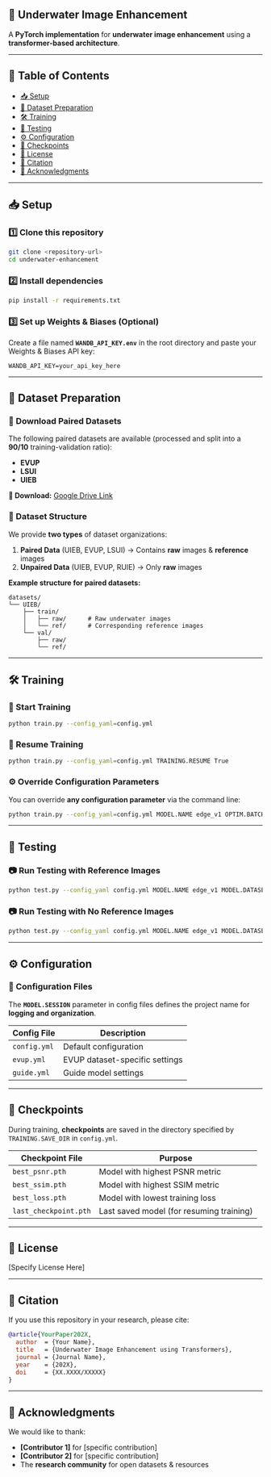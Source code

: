 ## **🚀 Underwater Image Enhancement**
A **PyTorch implementation** for **underwater image enhancement** using a **transformer-based architecture**.

---

## 📌 **Table of Contents**
- [📥 Setup](#-setup)
- [📂 Dataset Preparation](#-dataset-preparation)
- [🛠️ Training](#️-training)
- [🧪 Testing](#-testing)
- [⚙️ Configuration](#️-configuration)
- [💾 Checkpoints](#-checkpoints)
- [📜 License](#-license)
- [📖 Citation](#-citation)
- [🙏 Acknowledgments](#-acknowledgments)

---

## **📥 Setup**

### **1️⃣ Clone this repository**
```bash
git clone <repository-url>
cd underwater-enhancement
```

### **2️⃣ Install dependencies**
```bash
pip install -r requirements.txt
```

### **3️⃣ Set up Weights & Biases (Optional)**
Create a file named **`WANDB_API_KEY.env`** in the root directory and paste your Weights & Biases API key:
```plaintext
WANDB_API_KEY=your_api_key_here
```

---

## **📂 Dataset Preparation**
### **📌 Download Paired Datasets**
The following paired datasets are available (processed and split into a **90/10** training-validation ratio):
- **EVUP**
- **LSUI**
- **UIEB**

**🔗 Download:** [Google Drive Link](https://drive.google.com/drive/folders/1Qn9jf2gtsuLtHZASm-Hms7-HVL1m2OJp?usp=sharing)

### **📌 Dataset Structure**
We provide **two types** of dataset organizations:
1. **Paired Data** (UIEB, EVUP, LSUI) → Contains **raw** images & **reference** images  
2. **Unpaired Data** (UIEB, EVUP, RUIE) → Only **raw** images  

**Example structure for paired datasets:**
```
datasets/
└── UIEB/
    ├── train/
    │   ├── raw/      # Raw underwater images
    │   └── ref/      # Corresponding reference images
    └── val/
        ├── raw/
        └── ref/
```

---

## **🛠️ Training**
### **🚀 Start Training**
```bash
python train.py --config_yaml=config.yml
```

### **🔄 Resume Training**
```bash
python train.py --config_yaml=config.yml TRAINING.RESUME True
```

### **⚙️ Override Configuration Parameters**
You can override **any configuration parameter** via the command line:
```bash
python train.py --config_yaml=config.yml MODEL.NAME edge_v1 OPTIM.BATCH_SIZE 8
```

---

## **🧪 Testing**
### **📷 Run Testing with Reference Images**
```bash
python test.py --config_yaml config.yml MODEL.NAME edge_v1 MODEL.DATASET_NAME "paired or unpai MODEL.SESSION trained_on_uieb TESTING.WEIGHT "checkpoint path" TESTING.VAL_DIR "testing data path"
```
### **📷 Run Testing with No Reference Images**

```bash
python test.py --config_yaml config.yml MODEL.NAME edge_v1 MODEL.DATASET_NAME "paired or unpai MODEL.SESSION trained_on_uieb TESTING.WEIGHT "checkpoint path" TESTING.VAL_DIR "testing data path"  TESTING.INPUT "" TESTING.TARGET ""
```
---

## **⚙️ Configuration**
### **🔹 Configuration Files**
The **`MODEL.SESSION`** parameter in config files defines the project name for **logging and organization**.

| **Config File** | **Description** |
|---------------|----------------|
| `config.yml` | Default configuration |
| `evup.yml` | EVUP dataset-specific settings |
| `guide.yml` | Guide model settings |

---

## **💾 Checkpoints**
During training, **checkpoints** are saved in the directory specified by `TRAINING.SAVE_DIR` in `config.yml`.

| **Checkpoint File** | **Purpose** |
|----------------|-----------------------------------|
| `best_psnr.pth` | Model with highest PSNR metric |
| `best_ssim.pth` | Model with highest SSIM metric |
| `best_loss.pth` | Model with lowest training loss |
| `last_checkpoint.pth` | Last saved model (for resuming training) |

---

## **📜 License**
[Specify License Here]

---

## **📖 Citation**
If you use this repository in your research, please cite:
```bibtex
@article{YourPaper202X,
  author  = {Your Name},
  title   = {Underwater Image Enhancement using Transformers},
  journal = {Journal Name},
  year    = {202X},
  doi     = {XX.XXXX/XXXXX}
}
```

---

## **🙏 Acknowledgments**
We would like to thank:
- **[Contributor 1]** for [specific contribution]
- **[Contributor 2]** for [specific contribution]
- The **research community** for open datasets & resources
